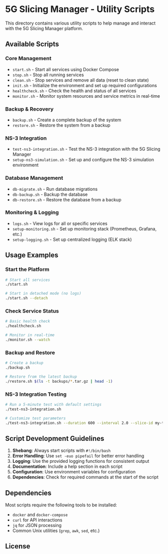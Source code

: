 # 5G Slicing Manager - Utility Scripts

This directory contains various utility scripts to help manage and interact with the 5G Slicing Manager platform.

## Available Scripts

### Core Management

- `start.sh` - Start all services using Docker Compose
- `stop.sh` - Stop all running services
- `clean.sh` - Stop services and remove all data (reset to clean state)
- `init.sh` - Initialize the environment and set up required configurations
- `healthcheck.sh` - Check the health and status of all services
- `monitor.sh` - Monitor system resources and service metrics in real-time

### Backup & Recovery

- `backup.sh` - Create a complete backup of the system
- `restore.sh` - Restore the system from a backup

### NS-3 Integration

- `test-ns3-integration.sh` - Test the NS-3 integration with the 5G Slicing Manager
- `setup-ns3-simulation.sh` - Set up and configure the NS-3 simulation environment

### Database Management

- `db-migrate.sh` - Run database migrations
- `db-backup.sh` - Backup the database
- `db-restore.sh` - Restore the database from a backup

### Monitoring & Logging

- `logs.sh` - View logs for all or specific services
- `setup-monitoring.sh` - Set up monitoring stack (Prometheus, Grafana, etc.)
- `setup-logging.sh` - Set up centralized logging (ELK stack)

## Usage Examples

### Start the Platform

```bash
# Start all services
./start.sh

# Start in detached mode (no logs)
./start.sh --detach
```

### Check Service Status

```bash
# Basic health check
./healthcheck.sh

# Monitor in real-time
./monitor.sh --watch
```

### Backup and Restore

```bash
# Create a backup
./backup.sh

# Restore from the latest backup
./restore.sh $(ls -t backups/*.tar.gz | head -1)
```

### NS-3 Integration Testing

```bash
# Run a 5-minute test with default settings
./test-ns3-integration.sh

# Customize test parameters
./test-ns3-integration.sh --duration 600 --interval 2.0 --slice-id my-test-slice
```

## Script Development Guidelines

1. **Shebang**: Always start scripts with `#!/bin/bash`
2. **Error Handling**: Use `set -euo pipefail` for better error handling
3. **Logging**: Use the provided logging functions for consistent output
4. **Documentation**: Include a help section in each script
5. **Configuration**: Use environment variables for configuration
6. **Dependencies**: Check for required commands at the start of the script

## Dependencies

Most scripts require the following tools to be installed:

- `docker` and `docker-compose`
- `curl` for API interactions
- `jq` for JSON processing
- Common Unix utilities (`grep`, `awk`, `sed`, etc.)

## License





